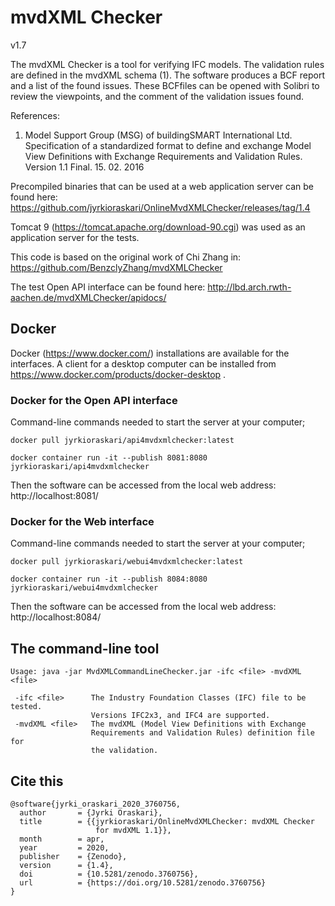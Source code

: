 # mvdXML Checker
v1.7

The mvdXML Checker is a tool for verifying IFC models. The validation
rules are defined in the mvdXML schema (1). The software produces a BCF
report and a list of the found issues. These BCFfiles can be opened with
Solibri to review the viewpoints, and the comment of the validation issues
found.

References:
1. Model Support Group (MSG) of buildingSMART International Ltd.
Specification of a standardized format to define and exchange
Model View Definitions with Exchange Requirements and Validation Rules.
Version 1.1 Final. 15. 02. 2016


Precompiled binaries that can be used at a web application server can be found here: 
https://github.com/jyrkioraskari/OnlineMvdXMLChecker/releases/tag/1.4

Tomcat 9 (https://tomcat.apache.org/download-90.cgi) was used as an application server for the tests.


This code is based on the original work of Chi Zhang in: 	
https://github.com/BenzclyZhang/mvdXMLChecker


The test Open API interface can be found here:
http://lbd.arch.rwth-aachen.de/mvdXMLChecker/apidocs/

## Docker
Docker (https://www.docker.com/) installations are available for the interfaces. A client for a desktop computer can be installed from https://www.docker.com/products/docker-desktop . 

### Docker for the Open API interface

Command-line commands needed to start the server at your computer;
```
docker pull jyrkioraskari/api4mvdxmlchecker:latest

docker container run -it --publish 8081:8080 jyrkioraskari/api4mvdxmlchecker

```
Then the software can be accessed from the local web address:
http://localhost:8081/

### Docker for the Web interface

Command-line commands needed to start the server at your computer;
```
docker pull jyrkioraskari/webui4mvdxmlchecker:latest

docker container run -it --publish 8084:8080 jyrkioraskari/webui4mvdxmlchecker

```
Then the software can be accessed from the local web address:
http://localhost:8084/

## The command-line tool

```
Usage: java -jar MvdXMLCommandLineChecker.jar -ifc <file> -mvdXML <file>

 -ifc <file>      The Industry Foundation Classes (IFC) file to be tested.
                  Versions IFC2x3, and IFC4 are supported.
 -mvdXML <file>   The mvdXML (Model View Definitions with Exchange
                  Requirements and Validation Rules) definition file for
                  the validation.

```


## Cite this
```
@software{jyrki_oraskari_2020_3760756,
  author       = {Jyrki Oraskari},
  title        = {{jyrkioraskari/OnlineMvdXMLChecker: mvdXML Checker 
                   for mvdXML 1.1}},
  month        = apr,
  year         = 2020,
  publisher    = {Zenodo},
  version      = {1.4},
  doi          = {10.5281/zenodo.3760756},
  url          = {https://doi.org/10.5281/zenodo.3760756}
}
```

